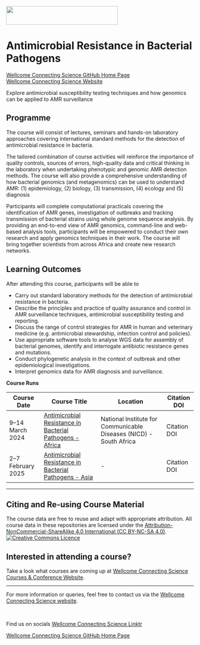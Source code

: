 <img src="https://coursesandconferences.wellcomeconnectingscience.org/wp-content/themes/wcc_courses_and_conferences/dist/assets/svg/logo.svg" width="300" height="50"> 

# Antimicrobial Resistance in Bacterial Pathogens

[Wellcome Connecting Science GitHub Home Page](https://github.com/WCSCourses) <br /> 
[Wellcome Connecting Science Website](https://coursesandconferences.wellcomeconnectingscience.org/)

Explore antimicrobial susceptibility testing techniques and how genomics can be applied to AMR surveillance

## Programme

The course will consist of  lectures, seminars and hands-on laboratory approaches covering international standard methods for the detection of antimicrobial resistance in bacteria.

The tailored combination of course activities will reinforce the importance of quality controls, sources of errors, high-quality data and critical thinking in the laboratory when undertaking phenotypic and genomic AMR detection methods. The course will also provide a comprehensive understanding of how bacterial genomics (and metagenomics) can be used to understand AMR: (1) epidemiology, (2) biology, (3) transmission, (4) ecology and (5) diagnosis

Participants will complete computational practicals covering the identification of AMR genes, investigation of outbreaks and  tracking transmission of bacterial strains using whole genome sequence analysis. By providing an end-to-end view of AMR genomics, command-line and web-based analysis tools, participants will be empowered to conduct their own research and apply genomics techniques in their work. The course will bring together scientists from across Africa and create new research networks.

## Learning Outcomes

After attending this course, participants will be able to

- Carry out standard laboratory methods for the detection of antimicrobial resistance in bacteria.
- Describe the principles and practice of quality assurance and control in AMR surveillance techniques, antimicrobial susceptibility testing and reporting.
- Discuss the range of control strategies for AMR in human and veterinary medicine (e.g. antimicrobial stewardship, infection control and policies).
- Use appropriate software tools to analyse WGS data for assembly of bacterial genomes, identify and interrogate antibiotic resistance genes and mutations.
- Conduct phylogenetic analysis in the context of outbreak and other epidemiological investigations.
- Interpret genomics data for AMR diagnosis and surveillance.

**Course Runs**      

| Course Date | Course Title | Location |Citation DOI |
|-------------|--------------|----------|-------------|
| 9–14 March 2024 | [Antimicrobial Resistance in Bacterial Pathogens - Africa](https://github.com/WCSCourses/AMR-Africa-24) | National Institute for Communicable Diseases (NICD) - South Africa |Citation DOI |
| 2–7 February 2025 | [Antimicrobial Resistance in Bacterial Pathogens - Asia](https://github.com/WCSCourses/AMR-Africa-24) | - |Citation DOI |


******

## Citing and Re-using Course Material

The course data are free to reuse and adapt with appropriate attribution. All course data in these repositories are licensed under the <a rel="license" href="https://creativecommons.org/licenses/by-nc-sa/4.0/">Attribution-NonCommercial-ShareAlike 4.0 International (CC BY-NC-SA 4.0)</a>. <a rel="license" href="http://creativecommons.org/licenses/by/4.0/"><img alt="Creative Commons Licence" style="border-width:0" src="https://i.creativecommons.org/l/by-nc-sa/4.0/88x31.png" /></a><br /> 

## Interested in attending a course?

Take a look what courses are coming up at [Wellcome Connecting Science Courses & Conference Website](https://coursesandconferences.wellcomeconnectingscience.org/our-events/).

---

For more information or queries, feel free to contact us via the [Wellcome Connecting Science website](https://coursesandconferences.wellcomeconnectingscience.org).

<br /> 

Find us on socials [Wellcome Connecting Science Linktr](https://linktr.ee/eventswcs)

[Wellcome Connecting Science GitHub Home Page](https://github.com/WCSCourses) 
